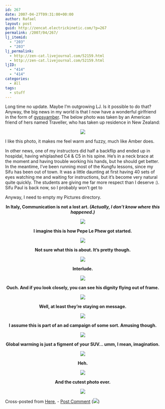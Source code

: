 ```yaml
---
id: 267
date: 2007-04-27T09:31:00+00:00
author: Rafael
layout: post
guid: http://zencat.electrickinetic.com/?p=267
permalink: /2007/04/267/
lj_itemid:
  - "203"
  - "203"
lj_permalink:
  - http://zen-cat.livejournal.com/52159.html
  - http://zen-cat.livejournal.com/52159.html
ljID:
  - "414"
  - "414"
categories:
  - All
tags:
  - stuff
---
```

<p>Long time no update. Maybe I&#8217;m outgrowing LJ. Is it possible to do that? Anyway, the big news in my world is that I now have a wonderful girlfriend in the form of <a href="http://gypsyamber.livejournal.com/" class="lj-user">gypsyamber</a>. The below photo was taken by an American friend of hers named Traveller, who has taken up residence in New Zealand:</p>
<p><center><img src="http://img.photobucket.com/albums/v384/zen_cat/meandamber.jpg"></center></p>
<p>I like this photo, it makes me feel warm and fuzzy, much like Amber does.</p>
<p>In other news, one of my instructors did half a backflip and ended up in hospidal, having whiplashed C4 &#038; C5 in his spine. He&#8217;s in a neck brace at the moment and having trouble working his hands, but he should get better. In the meantime, I&#8217;ve been running most of the Kungfu lessons, since my Sifu has been out of town. It was a little daunting at first having 40 sets of eyes watching me and waiting for instructions, but it&#8217;s become very natural quite quickly. The students are giving me far more respect than I deserve :). Sifu Paul is back now, so I probably won&#8217;t get to </p>
<p>Anyway, I need to empty my Pictures directory. <!--more Photos that have been banking up for a month...--><br />
<center><b></p>
<p>In Italy, Communication is not a lost art. <i>(Actually, I don&#8217;t know where this happened.)</i></p>
<p><img src="http://img.photobucket.com/albums/v384/zen_cat/untitled1.jpg"></p>
<p>I imagine this is how Pepe Le Phew got started.</p>
<p><img src="http://img.photobucket.com/albums/v384/zen_cat/skunk_kitties.jpg"></p>
<p>Not sure what this is about. It&#8217;s pretty though.</p>
<p><img src="http://img.photobucket.com/albums/v384/zen_cat/my_red_tieb5a.jpg"></p>
<p>Interlude.</p>
<p><img src="http://img.photobucket.com/albums/v384/zen_cat/fe23fe9a.jpg"></p>
<p>Ouch. And if you look closely, you can see his dignity flying out of frame.</p>
<p><img src="http://img.photobucket.com/albums/v384/zen_cat/chloroplast.jpg"></p>
<p>Well, at least they&#8217;re staying on message.</p>
<p><img src="http://img.photobucket.com/albums/v384/zen_cat/carnivore.jpg"></p>
<p>I assume this is part of an ad campaign of some sort. Amusing though.</p>
<p><img src="http://img.photobucket.com/albums/v384/zen_cat/bungee_jumping20cow.jpg"></p>
<p>Global warming is just a figment of your SUV&#8230; umm, I mean, imagination.</p>
<p><img src="http://img.photobucket.com/albums/v384/zen_cat/1409_image005.jpg"></p>
<p>Heh.</p>
<p><img src="http://img.photobucket.com/albums/v384/zen_cat/070327_856.jpg"></p>
<p>And the cutest photo ever.</p>
<p><img src="http://img.photobucket.com/albums/v384/zen_cat/20my8.jpg"></p>
<p></center></b></p>
Cross-posted from <a href="http://zencat.electrickinetic.com">Here</a>, - <a href="http://zencat.electrickinetic.com/?p=155#comments"> Post Comment</a>  (<img src="http://zencat.electrickinetic.com/wp-lj-comments.php?post_id=155" border="0">)